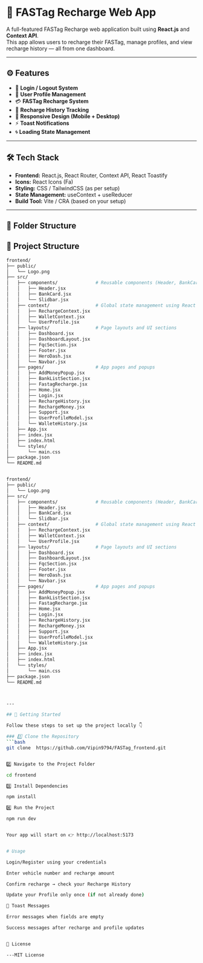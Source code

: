 


# 🚗 FASTag Recharge Web App

A full-featured FASTag Recharge web application built using **React.js** and **Context API**.  
This app allows users to recharge their FASTag, manage profiles, and view recharge history — all from one dashboard.

---

## ⚙️ Features

- 🔐 **Login / Logout System**
- 🪪 **User Profile Management**
- 💳 **FASTag Recharge System**
- 🧾 **Recharge History Tracking**
- 📱 **Responsive Design (Mobile + Desktop)**
- ⚡ **Toast Notifications**
- 🌀 **Loading State Management**

---

## 🛠️ Tech Stack

- **Frontend:** React.js, React Router, Context API, React Toastify 
- **Icons:** React Icons (Fa)
- **Styling:** CSS / TailwindCSS (as per setup)
- **State Management:** useContext + useReducer
- **Build Tool:** Vite / CRA (based on your setup)

---

## 📁 Folder Structure
## 🧩 Project Structure

```bash
frontend/
├── public/
│   └── Logo.png
├── src/
│   ├── components/              # Reusable components (Header, BankCard, Sidebar)
│   │   ├── Header.jsx
│   │   ├── BankCard.jsx
│   │   └── Slidbar.jsx
│   ├── context/                 # Global state management using React Context API
│   │   ├── RechargeContext.jsx
│   │   ├── WalletContext.jsx
│   │   └── UserProfile.jsx
│   ├── layouts/                 # Page layouts and UI sections
│   │   ├── Dashboard.jsx
│   │   ├── DashboardLayout.jsx
│   │   ├── FqcSection.jsx
│   │   ├── Footer.jsx
│   │   ├── HeroDash.jsx
│   │   └── Navbar.jsx
│   ├── pages/                   # App pages and popups
│   │   ├── AddMoneyPopup.jsx
│   │   ├── BankListSection.jsx
│   │   ├── FastagRecharge.jsx
│   │   ├── Home.jsx
│   │   ├── Login.jsx
│   │   ├── RechargeHistory.jsx
│   │   ├── RechargeMoney.jsx
│   │   ├── Support.jsx
│   │   ├── UserProfileModel.jsx
│   │   └── WalleteHistory.jsx
│   ├── App.jsx
│   ├── index.jsx
│   ├── index.html
│   └── styles/
│       └── main.css
├── package.json
└── README.md


frontend/
├── public/
│   └── Logo.png
├── src/
│   ├── components/              # Reusable components (Header, BankCard, Sidebar)
│   │   ├── Header.jsx
│   │   ├── BankCard.jsx
│   │   └── Slidbar.jsx
│   ├── context/                 # Global state management using React Context API
│   │   ├── RechargeContext.jsx
│   │   ├── WalletContext.jsx
│   │   └── UserProfile.jsx
│   ├── layouts/                 # Page layouts and UI sections
│   │   ├── Dashboard.jsx
│   │   ├── DashboardLayout.jsx
│   │   ├── FqcSection.jsx
│   │   ├── Footer.jsx
│   │   ├── HeroDash.jsx
│   │   └── Navbar.jsx
│   ├── pages/                   # App pages and popups
│   │   ├── AddMoneyPopup.jsx
│   │   ├── BankListSection.jsx
│   │   ├── FastagRecharge.jsx
│   │   ├── Home.jsx
│   │   ├── Login.jsx
│   │   ├── RechargeHistory.jsx
│   │   ├── RechargeMoney.jsx
│   │   ├── Support.jsx
│   │   ├── UserProfileModel.jsx
│   │   └── WalleteHistory.jsx
│   ├── App.jsx
│   ├── index.jsx
│   ├── index.html
│   └── styles/
│       └── main.css
├── package.json
└── README.md



---

## 🚀 Getting Started

Follow these steps to set up the project locally 👇

### 1️⃣ Clone the Repository
```bash
git clone  https://github.com/Vipin9794/FASTag_frontend.git


2️⃣ Navigate to the Project Folder

cd frontend

3️⃣ Install Dependencies

npm install

4️⃣ Run the Project

npm run dev


Your app will start on 👉 http://localhost:5173


# Usage

Login/Register using your credentials

Enter vehicle number and recharge amount

Confirm recharge → check your Recharge History

Update your Profile only once (if not already done)

🔔 Toast Messages

Error messages when fields are empty

Success messages after recharge and profile updates


📜 License

---MIT License



